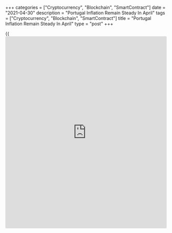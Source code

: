 +++
categories = ["Cryptocurrency", "Blockchain", "SmartContract"]
date = "2021-04-30"
description = "Portugal Inflation Remain Steady In April"
tags = ["Cryptocurrency", "Blockchain", "SmartContract"]
title = "Portugal Inflation Remain Steady In April"
type = "post"
+++

{{<iframe id="large-banner" src="https://www.bounty.group/#slide=4.0" width="100%" height="600" scrolling="no" style="border: 0px solid rgb(216, 221, 230); border-radius: 3px;">}}

Portugal's consumer prices inflation remained stable in April,
preliminary data from Statistics Portugal showed on Friday.

The consumer price index rose 0.5 percent year-on-year in April, same as
seen in March.

The core CPI, which excludes energy and unprocessed food products
components remained unchanged at 0.1 percent yearly in April.

On a monthly basis, consumer prices rose 0.4 percent in April, after a
1.4 percent increase in the previous month.

The EU measure of harmonized index of consumer price, or HICP, decreased
0.1 percent annually in April, reversing a 0.1 percent growth in the
prior month.

On a month-on-month basis, the HICP rose 0.5 percent in April, after a
1.5 percent increase in the preceding month.

Separate data from the statistical office showed that the industrial
production grew 5.0 percent yearly in March, after a 2.8 percent fall in
February.

On a monthly basis, industrial production fell 0.9 percent in March,
after a 1.1 percent growth in the prior month.

For comments and feedback [contact](https://www.playgroundfx.com/contact/): editorial@rtt[news](https://www.letsplayfx.com/blog/forex-news-website/).com

[Economic News][1]

 **What parts of the world are seeing the best (and worst) economic
performances lately? Click[here][2] to check out our [Econ Scorecard][2]
and find out! See up-to-the-moment [ranking](https://www.playgroundfx.com/blog/crypto-exchange-ranking/)s for the best and worst
performers in [GDP][3], [unemployment rate][4], [inflation][5] and much
more.**

   1. www.rtt[news](https://www.letsplayfx.com/blog/forex-news-website/).com/Content/EconomicNews.aspx
   2. www.rtt[news](https://www.letsplayfx.com/blog/forex-news-website/).com/economic-scorecard/world-rank/industrial-production/highest-performance.aspx
   3. www.rtt[news](https://www.letsplayfx.com/blog/forex-news-website/).com/economic-scorecard/world-rank/GDP/highest-performance.aspx
   4. www.rtt[news](https://www.letsplayfx.com/blog/forex-news-website/).com/economic-scorecard/world-rank/unemployment-rate/lowest-performance.aspx
   5. www.rtt[news](https://www.letsplayfx.com/blog/forex-news-website/).com/economic-scorecard/world-rank/CPI/highest-performance.aspx